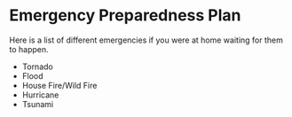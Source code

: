 
<html>
    <h1>
    Emergency Preparedness Plan
    </h1>

<p>
    Here is a list of different emergencies if you were at home waiting for them to happen.
    <ul>
        <li>Tornado</li>
        <li>Flood</li>
        <li>House Fire/Wild Fire</li>
        <li>Hurricane</li>
        <li>Tsunami</li>
    </ul>
 </p>
</html>